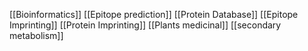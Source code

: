 [[Bioinformatics]]
[[Epitope prediction]]
[[Protein Database]]
[[Epitope Imprinting]]
[[Protein Imprinting]]
[[Plants medicinal]]
[[secondary metabolism]]
